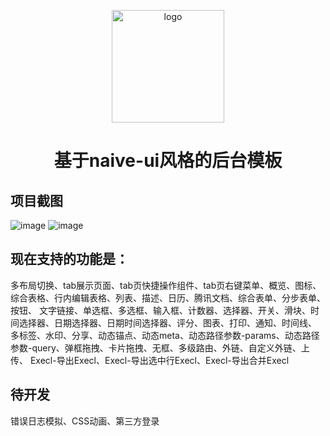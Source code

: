 <p align="center">
  <a href="https://github.com/wushijiang13/vite-naive-admin" target="_blank" rel="noopener noreferrer">
    <img width="180" src="https://github.com/wushijiang13/vite-naive-admin/assets/38801556/55bcf359-c11d-4b1e-a57c-5e9c1ccafd5a" alt="logo">
  </a>
</p>
<h1 align="center">
  基于naive-ui风格的后台模板
</p>
  
## 项目截图
![image](https://github.com/wushijiang13/vite-naive-admin/assets/38801556/de4588ae-59f4-456f-b2b0-1bb8ac7a6fe9)
![image](https://github.com/wushijiang13/vite-naive-admin/assets/38801556/80080783-5fa8-410b-9c07-b1807ab5c334)


## 现在支持的功能是：  
  多布局切换、tab展示页面、tab页快捷操作组件、tab页右键菜单、概览、图标、综合表格、行内编辑表格、列表、描述、日历、腾讯文档、综合表单、分步表单、按钮、
  文字链接、单选框、多选框、输入框、计数器、选择器、开关、滑块、时间选择器、日期选择器、日期时间选择器、评分、图表、打印、通知、时间线、
  多标签、水印、分享、动态锚点、动态meta、动态路径参数-params、动态路径参数-query、弹框拖拽、卡片拖拽、无框、多级路由、外链、自定义外链、上传、
  Execl-导出Execl、Execl-导出选中行Execl、Execl-导出合并Execl


## 待开发
   错误日志模拟、CSS动画、第三方登录

